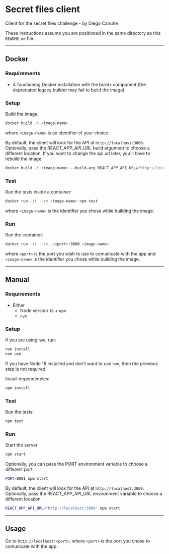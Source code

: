 # Secret files client

Client for the secret files challenge - by Diego Canuhé

These instructions assume you are positioned in the same directory as this `README.md` file.

---------------------------

## Docker


### Requirements

- A functioning Docker installation with the buildx component (the deprecated
  legacy builder may fail to build the image).


### Setup

Build the image:

```sh
docker build -t <image-name> .
```

where `<image-name>` is an identifier of your choice.

By default, the client will look for the API at `http://localhost:3000`.
Optionally, pass the REACT_APP_API_URL build argument to choose a different location.
If you want to change the api url later, you'll have to rebuild the image.

```sh
docker build -t <image-name> --build-arg REACT_APP_API_URL="http://localhost:9999" .
```


### Test

Run the tests inside a container:

```sh
docker run -it --rm <image-name> npm test
```

where `<image-name>` is the identifier you chose while building the image.


### Run

Run the container:

```sh
docker run -it --rm -p<port>:8080 <image-name>
```

where `<port>` is the port you wish to use to comunicate with the app
and `<image-name>` is the identifier you chose while building the image.

---------------------------

## Manual


### Requirements

- Either
  + Node version `16` + `npm`
  + `nvm`


### Setup

If you are using `nvm`, run:

```sh
nvm install
nvm use
```

If you have Node 16 installed and don't want to use `nvm`, then the previous step is not required.

Install dependencies:

```sh
npm install
```


### Test

Run the tests:

```sh
npm test
```


### Run

Start the server

```sh
npm start
```

Optionally, you can pass the PORT environment variable to choose a
different port.

```sh
PORT=8081 npm start
```

By default, the client will look for the API at `http://localhost:3000`.
Optionally, pass the REACT_APP_API_URL environment variable to choose
a different location.

```sh
REACT_APP_API_URL="http://localhost:3099" npm start
```

---------------------------

## Usage

Go to `http://localhost:<port>`, where `<port>` is the port you chose
to comunicate with the app.
